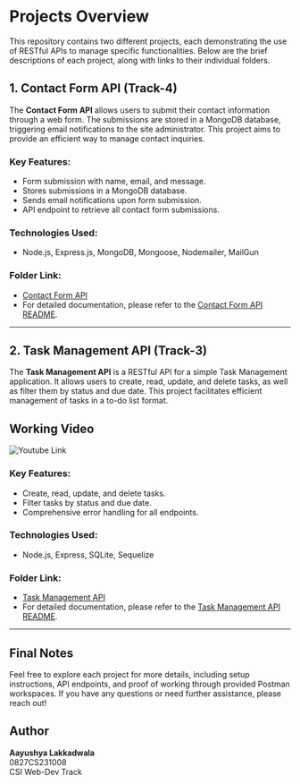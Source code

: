 
# Projects Overview

This repository contains two different projects, each demonstrating the use of RESTful APIs to manage specific functionalities. Below are the brief descriptions of each project, along with links to their individual folders.

## 1. Contact Form API (Track-4)

The **Contact Form API** allows users to submit their contact information through a web form. The submissions are stored in a MongoDB database, triggering email notifications to the site administrator. This project aims to provide an efficient way to manage contact inquiries.

### Key Features:
- Form submission with name, email, and message.
- Stores submissions in a MongoDB database.
- Sends email notifications upon form submission.
- API endpoint to retrieve all contact form submissions.

### Technologies Used:
- Node.js, Express.js, MongoDB, Mongoose, Nodemailer, MailGun

### Folder Link:
 - [Contact Form API](./contact-form-api)
 - For detailed documentation, please refer to the [Contact Form API README](./contact-form-api/README.md).

---

## 2. Task Management API (Track-3)

The **Task Management API** is a RESTful API for a simple Task Management application. It allows users to create, read, update, and delete tasks, as well as filter them by status and due date. This project facilitates efficient management of tasks in a to-do list format.

## Working Video

![Youtube Link](https://youtu.be/R5yRK6xAcJU)

### Key Features:
- Create, read, update, and delete tasks.
- Filter tasks by status and due date.
- Comprehensive error handling for all endpoints.

### Technologies Used:
- Node.js, Express, SQLite, Sequelize

### Folder Link:
 - [Task Management API](./to-do-api)
 - For detailed documentation, please refer to the [Task Management API README](./to-do-api/README.md).

---

## Final Notes

Feel free to explore each project for more details, including setup instructions, API endpoints, and proof of working through provided Postman workspaces. If you have any questions or need further assistance, please reach out!

## Author
**Aayushya Lakkadwala**  
0827CS231008  
CSI Web-Dev Track


